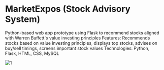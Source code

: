 
# MarketExpos (Stock Advisory System)

Python-based web app prototype using Flask to recommend stocks aligned with Warren Buffett's value investing principles
Features: Recommends stocks based on value investing principles, displays top stocks, advises on buy/sell timings, screens important stock values
Technologies: Python, Flask, HTML, CSS, MySQL

![1](https://github.com/user-attachments/assets/1cd4d3f6-5cfc-4476-ab0b-f53d749f0457)
